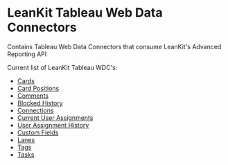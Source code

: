 # LeanKit Tableau Web Data Connectors

Contains Tableau Web Data Connectors that consume LeanKit's Advanced Reporting API

Current list of LeanKit Tableau WDC's:

* [Cards](https://leankit.github.io/tableau-web-data-connectors/cards.html)
* [Card Positions](https://leankit.github.io/tableau-web-data-connectors/cardpositions.html)
* [Comments](https://leankit.github.io/tableau-web-data-connectors/comments.html)
* [Blocked History](https://leankit.github.io/tableau-web-data-connectors/blockedhistory.html)
* [Connections](https://leankit.github.io/tableau-web-data-connectors/connections.html)
* [Current User Assignments](https://leankit.github.io/tableau-web-data-connectors/currentuserassignments.html)
* [User Assignment History](https://leankit.github.io/tableau-web-data-connectors/userassignmentshistory.html)
* [Custom Fields](https://leankit.github.io/tableau-web-data-connectors/customfields.html)
* [Lanes](https://leankit.github.io/tableau-web-data-connectors/lanes.html)
* [Tags](https://leankit.github.io/tableau-web-data-connectors/tags.html)
* [Tasks](https://leankit.github.io/tableau-web-data-connectors/tasks.html)
